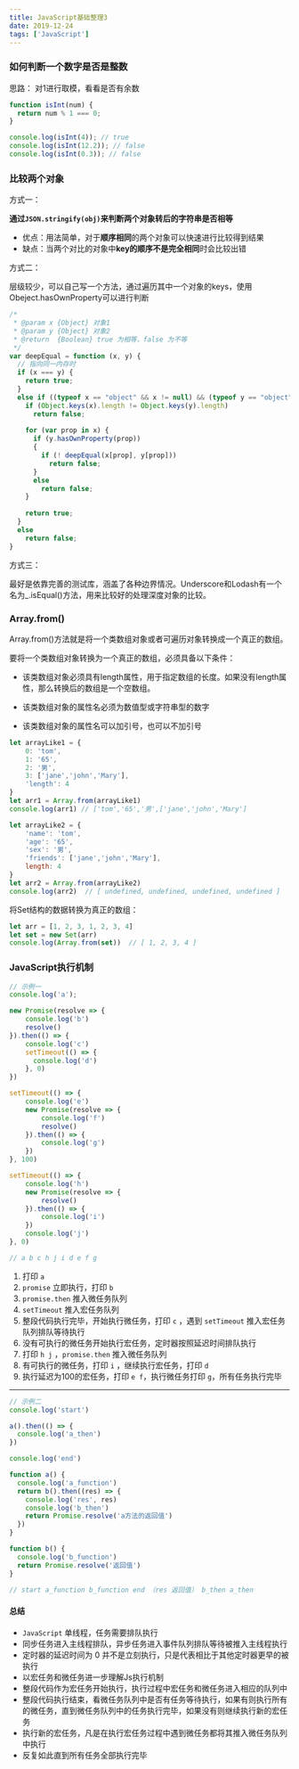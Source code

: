 ```yaml
---
title: JavaScript基础整理3
date: 2019-12-24
tags: ['JavaScript']
---
```

### 如何判断一个数字是否是整数

思路： 对1进行取模，看看是否有余数

```javascript
function isInt(num) {
  return num % 1 === 0;
}

console.log(isInt(4)); // true
console.log(isInt(12.2)); // false
console.log(isInt(0.3)); // false
```



###  比较两个对象

方式一：

​	**通过`JSON.stringify(obj)`来判断两个对象转后的字符串是否相等**

- 优点：用法简单，对于**顺序相同**的两个对象可以快速进行比较得到结果
- 缺点：当两个对比的对象中**key的顺序不是完全相同**时会比较出错

方式二：

​	层级较少，可以自己写一个方法，通过遍历其中一个对象的keys，使用Obeject.hasOwnProperty可以进行判断

```javascript
/*
 * @param x {Object} 对象1
 * @param y {Object} 对象2
 * @return  {Boolean} true 为相等，false 为不等
 */
var deepEqual = function (x, y) {
  // 指向同一内存时
  if (x === y) {
    return true;
  }
  else if ((typeof x == "object" && x != null) && (typeof y == "object" && y != null)) {
    if (Object.keys(x).length != Object.keys(y).length)
      return false;
 
    for (var prop in x) {
      if (y.hasOwnProperty(prop))
      {  
        if (! deepEqual(x[prop], y[prop]))
          return false;
      }
      else
        return false;
    }
 
    return true;
  }
  else 
    return false;
}
```



方式三：

​	最好是依靠完善的测试库，涵盖了各种边界情况。Underscore和Lodash有一个名为_.isEqual()方法，用来比较好的处理深度对象的比较。

### Array.from()

Array.from()方法就是将一个类数组对象或者可遍历对象转换成一个真正的数组。

要将一个类数组对象转换为一个真正的数组，必须具备以下条件：

- 该类数组对象必须具有length属性，用于指定数组的长度。如果没有length属性，那么转换后的数组是一个空数组。

- 该类数组对象的属性名必须为数值型或字符串型的数字

- 该类数组对象的属性名可以加引号，也可以不加引号

```javascript
let arrayLike1 = {
    0: 'tom', 
    1: '65',
    2: '男',
    3: ['jane','john','Mary'],
    'length': 4
}
let arr1 = Array.from(arrayLike1)
console.log(arr1) // ['tom','65','男',['jane','john','Mary']

let arrayLike2 = {
    'name': 'tom', 
    'age': '65',
    'sex': '男',
    'friends': ['jane','john','Mary'],
    length: 4
}
let arr2 = Array.from(arrayLike2)
console.log(arr2)  // [ undefined, undefined, undefined, undefined ]
```

将Set结构的数据转换为真正的数组：　

```javascript
let arr = [1, 2, 3, 1, 2, 3, 4]
let set = new Set(arr)
console.log(Array.from(set))  // [ 1, 2, 3, 4 ]
```

### JavaScript执行机制

```javascript
// 示例一
console.log('a');

new Promise(resolve => {
    console.log('b')
    resolve()
}).then(() => {
    console.log('c')
    setTimeout(() => {
      console.log('d')
    }, 0)
})

setTimeout(() => {
    console.log('e')
    new Promise(resolve => {
        console.log('f')
        resolve()
    }).then(() => {
        console.log('g')
    })
}, 100)

setTimeout(() => {
    console.log('h')
    new Promise(resolve => {
        resolve()
    }).then(() => {
        console.log('i')
    })
    console.log('j')
}, 0)

// a b c h j i d e f g 
```

1. 打印 `a`
2. `promise` 立即执行，打印 `b`
3. `promise.then` 推入微任务队列
4. `setTimeout` 推入宏任务队列
5. 整段代码执行完毕，开始执行微任务，打印 `c` ，遇到 `setTimeout` 推入宏任务队列排队等待执行
6. 没有可执行的微任务开始执行宏任务，定时器按照延迟时间排队执行
7. 打印 `h j` ，`promise.then` 推入微任务队列
8. 有可执行的微任务，打印 `i` ，继续执行宏任务，打印 `d`
9. 执行延迟为100的宏任务，打印 `e f`，执行微任务打印 `g`，所有任务执行完毕

---

```javascript
// 示例二
console.log('start')

a().then(() => {
  console.log('a_then')
})

console.log('end')

function a() {
  console.log('a_function')
  return b().then((res) => {
    console.log('res', res)
    console.log('b_then')
    return Promise.resolve('a方法的返回值')
  })
}

function b() {
  console.log('b_function')
  return Promise.resolve('返回值')
}

// start a_function b_function end （res 返回值） b_then a_then
```

#### 总结

- `JavaScript` 单线程，任务需要排队执行
- 同步任务进入主线程排队，异步任务进入事件队列排队等待被推入主线程执行
- 定时器的延迟时间为 0 并不是立刻执行，只是代表相比于其他定时器更早的被执行
- 以宏任务和微任务进一步理解Js执行机制
- 整段代码作为宏任务开始执行，执行过程中宏任务和微任务进入相应的队列中
- 整段代码执行结束，看微任务队列中是否有任务等待执行，如果有则执行所有的微任务，直到微任务队列中的任务执行完毕，如果没有则继续执行新的宏任务
- 执行新的宏任务，凡是在执行宏任务过程中遇到微任务都将其推入微任务队列中执行
- 反复如此直到所有任务全部执行完毕